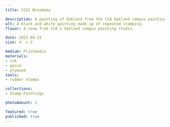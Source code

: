 ```yaml
---
title: 5212 Broadway

description: A painting of Oakland from the CCA Oakland campus painting studios.
alt: A black and white painting made up of repeated stamping.
flavor: A view from CCA's Oakland campus painting studio.

date: 2022-04-25
size: 4' x 2'

medium: Printmedia
materials:
- ink
- gesso
- plywood
tools:
- rubber stamps

collections:
- Stamp-Paintings

photoAmount: 1

featured: true
published: true
---
```

